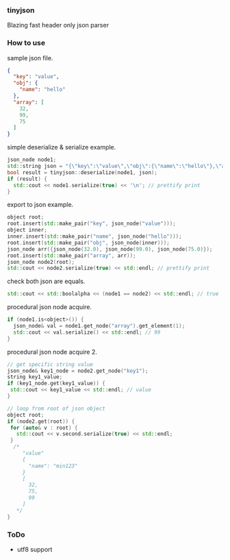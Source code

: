 ### tinyjson

Blazing fast header only json parser

### How to use

sample json file.
```json
{
  "key": "value",
  "obj": {
    "name": "hello"
  },
  "array": [
    32,
    99,
    75
  ]
}
```

simple deserialize & serialize example.
```c++
json_node node1;
std::string json = "{\"key\":\"value\",\"obj\":{\"name\":\"hello\"},\"array\":[32,99,75]}";
bool result = tinyjson::deserialize(node1, json);
if (result) {
  std::cout << node1.serialize(true) << '\n'; // prettify print
}
```

export to json example.
```c++
object root;
root.insert(std::make_pair("key", json_node("value")));
object inner;
inner.insert(std::make_pair("name", json_node("hello")));
root.insert(std::make_pair("obj", json_node(inner)));
json_node arr({json_node(32.0), json_node(99.0), json_node(75.0)});
root.insert(std::make_pair("array", arr));
json_node node2(root);
std::cout << node2.serialize(true) << std::endl; // prettify print
```

check both json are equals.
```c++
std::cout << std::boolalpha << (node1 == node2) << std::endl; // true
```

procedural json node acquire.
```c++
if (node1.is<object>()) {
  json_node& val = node1.get_node("array").get_element(1);
  std::cout << val.serialize() << std::endl; // 99
}
```

procedural json node acquire 2.
```c++
// get specific string value
json_node& key1_node = node2.get_node("key1");
string key1_value;
if (key1_node.get(key1_value)) {
 std::cout << key1_value << std::endl; // value
}

// loop from root of json object
object root;
if (node2.get(root)) {
 for (auto& v : root) {
   std::cout << v.second.serialize(true) << std::endl;
 }
  /*
     "value"
     {
       "name": "min123"
     }
     [
       32,
       75,
       99
     ]
   */
}
```

### ToDo

- utf8 support